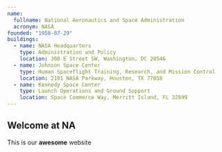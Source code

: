 ```yaml
---
name:
  fullname: National Aeronautics and Space Administration
  acronym: NASA
founded: "1958-07-29"
buildings:
  - name: NASA Headquarters
    type: Administration and Policy
    location: 300 E Street SW, Washington, DC 20546
  - name: Johnson Space Center
    type: Human Spaceflight Training, Research, and Mission Control
    location: 2101 NASA Parkway, Houston, TX 77058
  - name: Kennedy Space Center
    type: Launch Operations and Ground Support
    location: Space Commerce Way, Merritt Island, FL 32899
---
```

## Welcome at NA

This is our **awesome** website
